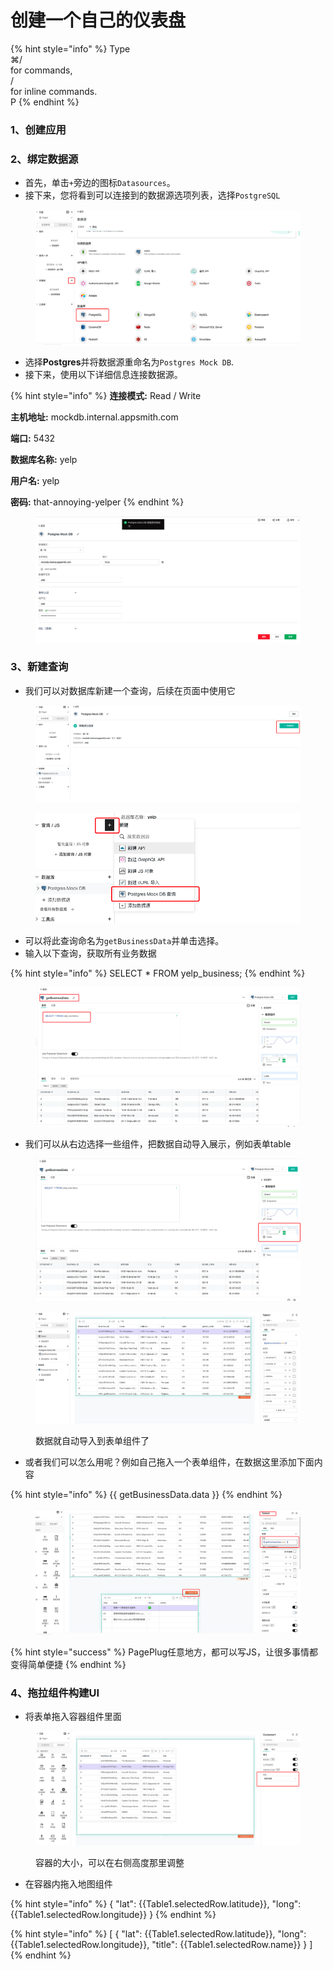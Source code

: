 # 创建一个自己的仪表盘

{% hint style="info" %}
Type\
⌘/\
for commands,\
/\
for inline commands.\
P
{% endhint %}



### 1、创建应用





### 2、绑定数据源

* 首先，单击`+`旁边的图标`Datasources`。
* 接下来，您将看到可以连接到的数据源选项列表，选择`PostgreSQL`

<figure><img src="../../../.gitbook/assets/image (25) (2).png" alt=""><figcaption></figcaption></figure>



* 选择**Postgres**并将数据源重命名为`Postgres Mock DB`.
* 接下来，使用以下详细信息连接数据源。

{% hint style="info" %}
**连接模式:** Read / Write

**主机地址:** mockdb.internal.appsmith.com

**端口:** 5432

**数据库名称:** yelp

**用户名:** yelp&#x20;

**密码:** that-annoying-yelper
{% endhint %}

<figure><img src="../../../.gitbook/assets/image (24) (1).png" alt=""><figcaption></figcaption></figure>

### 3、新建查询

* 我们可以对数据库新建一个查询，后续在页面中使用它

<figure><img src="../../../.gitbook/assets/image (20) (2).png" alt=""><figcaption></figcaption></figure>

<figure><img src="../../../.gitbook/assets/image (26) (1).png" alt=""><figcaption></figcaption></figure>

* 可以将此查询命名为`getBusinessData`并单击选择。
* 输入以下查询，获取所有业务数据

{% hint style="info" %}
SELECT \* FROM yelp\_business;
{% endhint %}

<figure><img src="../../../.gitbook/assets/image (29) (1).png" alt=""><figcaption></figcaption></figure>

* 我们可以从右边选择一些组件，把数据自动导入展示，例如表单table

<figure><img src="../../../.gitbook/assets/image (18) (1).png" alt=""><figcaption></figcaption></figure>

<figure><img src="../../../.gitbook/assets/image (2) (4).png" alt=""><figcaption><p>数据就自动导入到表单组件了</p></figcaption></figure>

* 或者我们可以怎么用呢？例如自己拖入一个表单组件，在数据这里添加下面内容

{% hint style="info" %}
\{{ getBusinessData.data \}}
{% endhint %}

<figure><img src="../../../.gitbook/assets/image (31) (1).png" alt=""><figcaption></figcaption></figure>

{% hint style="success" %}
PagePlug任意地方，都可以写JS，让很多事情都变得简单便捷
{% endhint %}

### 4、拖拉组件构建UI

* 将表单拖入容器组件里面

<figure><img src="../../../.gitbook/assets/image (27) (2).png" alt=""><figcaption><p>容器的大小，可以在右侧高度那里调整</p></figcaption></figure>

* 在容器内拖入地图组件

{% hint style="info" %}
{ "lat": \{{Table1.selectedRow.latitude\}}, "long": \{{Table1.selectedRow.longitude\}} }
{% endhint %}



{% hint style="info" %}
\[ { "lat": \{{Table1.selectedRow.latitude\}}, "long": \{{Table1.selectedRow.longitude\}}, "title": \{{Table1.selectedRow.name\}} } ]
{% endhint %}
